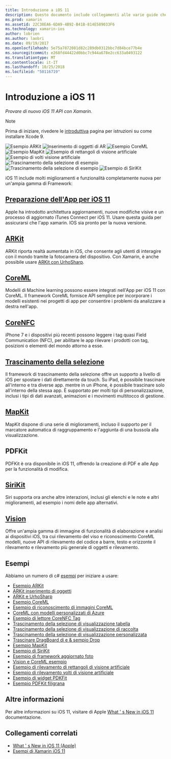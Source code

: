 ```yaml
---
title: Introduzione a iOS 11
description: Questo documento include collegamenti alle varie guide che descrivono le funzionalità di iOS 11, tra cui ARKit CoreML, MapKit, PDFKit, SiriKit, il framework Vision e altro ancora.
ms.prod: xamarin
ms.assetid: 22C38EA6-6DA9-4B92-B41B-814E589033F6
ms.technology: xamarin-ios
author: lobrien
ms.author: laobri
ms.date: 09/19/2017
ms.openlocfilehash: 5e75a7872081d82c289db0312bbc7d84bce77b4e
ms.sourcegitcommit: e268fd44422d0bbc7c944a678e2cc633a0493122
ms.translationtype: MT
ms.contentlocale: it-IT
ms.lasthandoff: 10/25/2018
ms.locfileid: "50116719"
---
```

# <a name="introduction-to-ios-11"></a>Introduzione a iOS 11

_Provare di nuovo iOS 11 API con Xamarin._

> [!NOTE]
> Prima di iniziare, rivedere le [introduttiva](get-started.md) pagina per istruzioni su come installare Xcode 9.

![Esempio ARKit](images/arkit.png) ![Inserimento di oggetti di AR](images/arkit2.png) ![Esempio CoreML](images/coreml.png) ![Esempio MapKit](images/mapkit.png) ![Esempio di rettangoli di visione artificiale](images/vision1.png) ![Esempio di volti visione artificiale](images/vision2.png) ![Trascinamento della selezione di esempio](images/drag-drop.png) ![Trascinamento della selezione di esempio](images/drag-drop2.png) ![Esempio di SiriKit](images/sirikit.png)

iOS 11 include molti miglioramenti e funzionalità completamente nuova per un'ampia gamma di Framework:

## <a name="preparing-your-app-for-ios-11updating-your-appindexmd"></a>[Preparazione dell'App per iOS 11](updating-your-app/index.md)

Apple ha introdotto architettura aggiornamenti, nuove modifiche visive e un processo di aggiornato iTunes Connect per iOS 11. Usare questa guida per assicurarsi che l'app xamarin. IOS sia pronto per la nuova versione.

## <a name="arkitarkitindexmd"></a>[ARKit](arkit/index.md)

ARKit riporta realtà aumentata in iOS, che consente agli utenti di interagire con il mondo tramite la fotocamera del dispositivo.
Con Xamarin, è anche possibile usare [ARKit con UrhoSharp](arkit/urhosharp.md).

## <a name="coremlcoremlmd"></a>[CoreML](coreml.md)

Modelli di Machine learning possono essere integrati nell'App per iOS 11 con CoreML. Il framework CoreML fornisce API semplice per incorporare i modelli esistenti nei progetti di app per consentire i problemi da analizzare a destra nell'app.

## <a name="corenfccorenfcmd"></a>[CoreNFC](corenfc.md)

iPhone 7 e i dispositivi più recenti possono leggere i tag quasi Field Communication (NFC), per abilitare le app rilevare i prodotti con tag, posizioni o elementi del mondo attorno a esse.

## <a name="drag-and-dropdrag-and-dropmd"></a>[Trascinamento della selezione](drag-and-drop.md)

Il framework di trascinamento della selezione offre un supporto a livello di iOS per spostare i dati direttamente da touch. Su iPad, è possibile trascinare all'interno e tra diverse app. mentre in un iPhone, è possibile trascinare solo all'interno della stessa app. È supportato per molti tipi di personalizzazione, inclusi i tipi di dati avanzati, animazioni e i movimenti multitocco di gestione.

## <a name="mapkitmapkitmd"></a>[MapKit](mapkit.md)

MapKit dispone di una serie di miglioramenti, incluso il supporto per il marcatore automatica di raggruppamento e l'aggiunta di una bussola alla visualizzazione.

## <a name="pdfkit"></a>PDFKit

PDFKit è ora disponibile in iOS 11, offrendo la creazione di PDF e alle App per la funzionalità di modifica.

## <a name="sirikitsirikitmd"></a>[SiriKit](sirikit.md)

Siri supporta ora anche altre interazioni, inclusi gli elenchi e le note e altri miglioramenti, ad esempio i nomi delle app alternativi.

## <a name="visionvisionmd"></a>[Vision](vision.md)

Offre un'ampia gamma di immagine di funzionalità di elaborazione e analisi ai dispositivi iOS, tra cui rilevamento del viso e riconoscimento CoreML modelli, nuove API di rilevamento del codice a barre, testo e orizzonte il rilevamento e rilevamento più generale di oggetti e rilevamento.

## <a name="samples"></a>Esempi

Abbiamo un numero di c# [esempi](https://developer.xamarin.com/samples/ios/iOS11/) per iniziare a usare:

* [Esempio ARKit](https://developer.xamarin.com/samples/monotouch/ios11/ARKitSample/)
* [ARKit inserimento di oggetti](https://developer.xamarin.com/samples/monotouch/ios11/ARKitPlacingObjects/)
* [ARKit e UrhoSharp](arkit/urhosharp.md)
* [Esempio CoreML](https://developer.xamarin.com/samples/monotouch/ios11/CoreML)
* [Esempio di riconoscimento di immagini CoreML](https://developer.xamarin.com/samples/monotouch/ios11/CoreMLImageRecognition)
* [CoreML con modelli personalizzati di Azure](https://developer.xamarin.com/samples/monotouch/ios11/CoreMLAzureModel)
* [Esempio di lettore CoreNFC Tag](https://developer.xamarin.com/samples/monotouch/ios11/NFCTagReader/)
* [Trascinamento della selezione di visualizzazione tabella](https://developer.xamarin.com/samples/monotouch/ios11/DragAndDropTableView)
* [Trascinamento della selezione di visualizzazione di raccolta](https://developer.xamarin.com/samples/monotouch/ios11/DragAndDropCollectionView)
* [Trascinamento della selezione di visualizzazione personalizzata](https://developer.xamarin.com/samples/monotouch/ios11/DragAndDropCustomView)
* [Trascinare DragBoard di e & sempio Drop](https://developer.xamarin.com/samples/monotouch/ios11/DragAndDropDragBoard)
* [Esempio MapKit](https://developer.xamarin.com/samples/monotouch/ios11/MapKitSample)
* [Esempio di SiriKit](https://developer.xamarin.com/samples/monotouch/ios11/SiriKitSample/)
* [Esempio di framework aggiornato foto](https://developer.xamarin.com/samples/monotouch/ios11/SamplePhotoApp/)
* [Vision e CoreML esempio](https://developer.xamarin.com/samples/monotouch/ios11/CoreMLVision)
* [Esempio di rilevamento di rettangoli di visione artificiale](https://developer.xamarin.com/samples/monotouch/ios11/VisionRects)
* [Esempio di rilevamento volti di visione artificiale](https://developer.xamarin.com/samples/monotouch/ios11/VisionFaces)
* [Esempio di widget PDKFit](https://developer.xamarin.com/samples/monotouch/ios11/PDFAnnotationWidgetsAdvanced)
* [Esempio PDFKit filigrana](https://developer.xamarin.com/samples/monotouch/ios11/PDFDocumentWatermark)

## <a name="more-information"></a>Altre informazioni

Per altre informazioni su iOS 11, visitare di Apple [What ' s New in iOS 11](https://developer.apple.com/ios/) documentazione.


## <a name="related-links"></a>Collegamenti correlati

- [What ' s New in iOS 11 (Apple)](https://developer.apple.com/ios/)
- [Esempi di Xamarin iOS 11](https://developer.xamarin.com/samples/ios/iOS11/)
